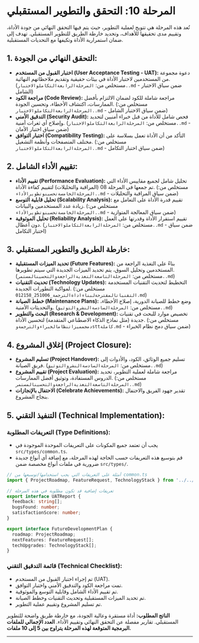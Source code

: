 # المرحلة 10: التحقق والتطوير المستقبلي

تُعد هذه المرحلة هي تتويج لعملية التطوير، حيث يتم فيها التحقق النهائي من جودة الأداة، وتقييم مدى تحقيقها للأهداف، وتحديد خارطة الطريق للتطوير المستقبلي. تهدف إلى ضمان استمرارية الأداة وتكيفها مع التحديات المستقبلية.

## 1. التحقق النهائي من الجودة:

*   **اختبار القبول من المستخدم (User Acceptance Testing - UAT):** دعوة مجموعة من المستخدمين لاختبار الأداة في بيئات حقيقية وتقديم ملاحظاتهم النهائية. (مستخلص من: `المرحلةالرابعةالتكاملوالاختبار..md` - ضمن سياق الاختبار الشامل)
*   **مراجعة الكود (Code Review):** مراجعة شاملة للكود لضمان الالتزام بأفضل الممارسات، اكتشاف الأخطاء، وتحسين الجودة. (مستخلص من: `المرحلةالرابعةالتكاملوالاختبار..md` - ضمن سياق الاختبار الشامل)
*   **التدقيق الأمني (Security Audit):** فحص شامل للأداة من قبل خبراء أمنيين لتحديد وإصلاح أي ثغرات أمنية. (مستخلص من: `المرحلةالرابعةالتكاملوالاختبار..md` - ضمن سياق اختبار الأمان)
*   **اختبار التوافق (Compatibility Testing):** التأكد من أن الأداة تعمل بسلاسة على مختلف المتصفحات وأنظمة التشغيل. (مستخلص من: `المرحلةالرابعةالتكاملوالاختبار..md` - ضمن سياق اختبار التكامل)

## 2. تقييم الأداء الشامل:

*   **تقييم الأداء (Performance Evaluation):** تحليل شامل لجميع مقاييس الأداء التي تم جمعها في المرحلة 08 (المراقبة والتحليلات) لتقييم كفاءة الأداة. (مستخلص من: `المرحلةالخامسةتحسينوتطويرالأداء..md` - ضمن سياق المراقبة والتحليلات)
*   **تحليل قابلية التوسع (Scalability Analysis):** تقييم قدرة الأداة على التعامل مع زيادة عدد المستخدمين والبيانات. (مستخلص من: `المرحلةالخامسةتحسينوتطويرالأداء..md` - ضمن سياق المعالجة المتوازية)
*   **تحليل الموثوقية (Reliability Analysis):** تقييم استقرار الأداة وقدرتها على العمل دون أعطال. (مستخلص من: `المرحلةالرابعةالتكاملوالاختبار..md` - ضمن سياق اختبار التكامل)

## 3. خارطة الطريق والتطوير المستقبلي:

*   **تحديد الميزات المستقبلية (Future Features):** بناءً على التغذية الراجعة من المستخدمين وتحليل السوق، يتم تحديد الميزات الجديدة التي سيتم تطويرها. (مستخلص من: `المرحلةالتاسعةالتغذيةالراجعةوالتحسينالمستمر..md`)
*   **تحديث التقنيات (Technology Updates):** التخطيط لتحديث التقنيات المستخدمة لمواكبة التطورات الجديدة. (مستخلص من: `التقنياتالمقترحةلبناءاداةالترجمة_251006_012158.md`)
*   **خطط الصيانة (Maintenance Plans):** وضع خطط للصيانة الدورية، إصلاح الأخطاء، والتحديثات الأمنية. (مستخلص من: `المرحلةالسادسةالنشروالتوثيق..md`)
*   **البحث والتطوير (Research & Development):** تخصيص موارد للبحث في تقنيات جديدة (مثل نماذج الذكاء الاصطناعي المتقدمة) لتحسين الأداة. (مستخلص من: `دمجمميزاتنظامالخبراءوالترجمةوsttكاملة.md` - ضمن سياق دمج نظام الخبراء)

## 4. إغلاق المشروع (Project Closure):

*   **تسليم المشروع (Project Handover):** تسليم جميع الوثائق، الكود، والأدوات إلى فريق الصيانة. (مستخلص من: `المرحلةالسادسةالنشروالتوثيق..md`)
*   **تقييم المشروع (Project Evaluation):** مراجعة شاملة لعملية التطوير، تحديد الدروس المستفادة، وتوثيق أفضل الممارسات. (مستخلص من: `المرحلةالتاسعةالتغذيةالراجعةوالتحسينالمستمر..md`)
*   **الاحتفال بالإنجازات (Celebrate Achievements):** تقدير جهود الفريق والاحتفال بنجاح المشروع.

## 5. التنفيذ التقني (Technical Implementation):

### التعريفات المطلوبة (Type Definitions):

*   يجب أن تعتمد جميع المكونات على التعريفات الموحدة الموجودة في `src/types/common.ts`.
*   قم بتوسيع هذه التعريفات حسب الحاجة لهذه المرحلة، مع إضافة أي أنواع جديدة ضرورية في ملفات أنواع مخصصة ضمن `src/types/`.

```typescript
// أمثلة على التعريفات التي يجب استخدامها/توسيعها من common.ts
import { ProjectRoadmap, FeatureRequest, TechnologyStack } from '../../types/common';

// تعريفات إضافية قد تكون مطلوبة في هذه المرحلة
export interface UATReport {
  feedback: string[];
  bugsFound: number;
  satisfactionScore: number;
}

export interface FutureDevelopmentPlan {
  roadmap: ProjectRoadmap;
  nextFeatures: FeatureRequest[];
  techUpgrades: TechnologyStack[];
}
```

### قائمة التدقيق التقني (Technical Checklist):

*   تم إجراء اختبار القبول من المستخدم (UAT).
*   تمت مراجعة الكود والتدقيق الأمني واختبار التوافق.
*   تم تقييم الأداء الشامل وقابلية التوسع والموثوقية.
*   تم تحديد الميزات المستقبلية وتحديث التقنيات وخطط الصيانة.
*   تم تسليم المشروع وتقييم عملية التطوير.

**الناتج المطلوب:** أداة مستقرة وعالية الجودة، مع خارطة طريق واضحة للتطوير المستقبلي. تقارير مفصلة عن التحقق النهائي وتقييم الأداء. **العدد الإجمالي للملفات البرمجية المتوقعة لهذه المرحلة يتراوح بين 5 إلى 10 ملفات.**

---
